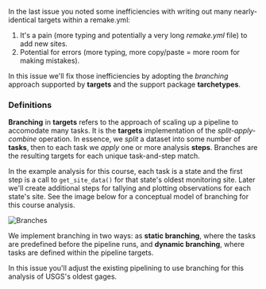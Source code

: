 In the last issue you noted some inefficiencies with writing out many nearly-identical targets within a remake.yml:
1. It's a pain (more typing and potentially a very long *remake.yml* file) to add new sites.
2. Potential for errors (more typing, more copy/paste = more room for making mistakes).

In this issue we'll fix those inefficiencies by adopting the *branching* approach supported by **targets** and the support package **tarchetypes**.

### Definitions

**Branching** in **targets** refers to the approach of scaling up a pipeline to accomodate many tasks. It is the **targets** implementation of the *split-apply-combine* operation. In essence, we *split* a dataset into some number of **tasks**, then to each task we *apply* one or more analysis **steps**. Branches are the resulting targets for each unique task-and-step match.

In the example analysis for this course, each task is a state and the first step is a call to `get_site_data()` for that state's oldest monitoring site. Later we'll create additional steps for tallying and plotting observations for each state's site. See the image below for a conceptual model of branching for this course analysis.

![Branches](https://user-images.githubusercontent.com/13220910/119408393-3c2ddc00-bcab-11eb-812a-598d7ba07d00.jpg)

We implement branching in two ways: as **static branching**, where the tasks are predefined before the pipeline runs, and **dynamic branching**, where tasks are defined within the pipeline targets.

In this issue you'll adjust the existing pipelining to use branching for this analysis of USGS's oldest gages.
